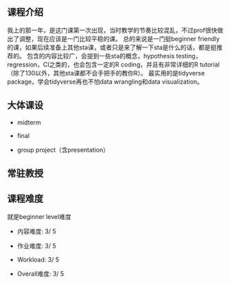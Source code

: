 ## 课程介绍

我上的那一年，是这门课第一次出现，当时教学的节奏比较混乱，不过prof很快做出了调整，现在应该是一门比较平稳的课。
总的来说是一门挺beginner friendly的课，如果后续准备上其他sta课，或者只是来了解一下sta是什么的话，都是挺推荐的。
包含的内容比较广，会提到一些sta的概念，hypothesis testing，regression，CI之类的，也会包含一定的R coding，并且有非常详细的R tutorial（除了130以外，其他sta课都不会手把手的教你R）。
最实用的是tidyverse package，学会tidyverse再也不怕data wrangling和data visualization。

## 大体课设
- midterm

- final

- group project（含presentation）

## 常驻教授

## 课程难度
就是beginner level难度

- 内容难度:  3/ 5

- 作业难度:  3/ 5

- Workload:  3/ 5

- Overall难度:  3/ 5
